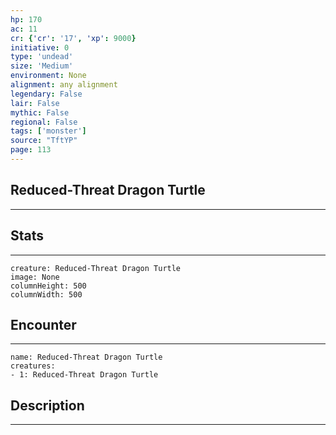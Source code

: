 ```yaml
---
hp: 170
ac: 11
cr: {'cr': '17', 'xp': 9000}
initiative: 0
type: 'undead'    
size: 'Medium'
environment: None
alignment: any alignment
legendary: False
lair: False
mythic: False
regional: False
tags: ['monster']
source: "TftYP"
page: 113
---
```


## Reduced-Threat Dragon Turtle
---



## Stats
---

```statblock
creature: Reduced-Threat Dragon Turtle
image: None
columnHeight: 500
columnWidth: 500
```

## Encounter
---

```encounter-table
name: Reduced-Threat Dragon Turtle
creatures:
- 1: Reduced-Threat Dragon Turtle
```

## Description
---




